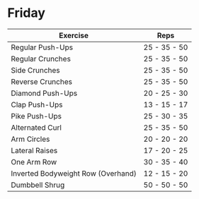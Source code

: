 # Friday

| Exercise                              | Reps         |
|---------------------------------------|--------------|
| Regular Push-Ups                      | 25 - 35 - 50 |
| Regular Crunches                      | 25 - 35 - 50 |
| Side Crunches                         | 25 - 35 - 50 |
| Reverse Crunches                      | 25 - 35 - 50 |
| Diamond Push-Ups                      | 20 - 25 - 30 |
| Clap Push-Ups                         | 13 - 15 - 17 |
| Pike Push-Ups                         | 25 - 30 - 35 |
| Alternated Curl                       | 25 - 35 - 50 |
| Arm Circles                           | 20 - 20 - 20 |
| Lateral Raises                        | 17 - 20 - 25 |
| One Arm Row                           | 30 - 35 - 40 |
| Inverted Bodyweight Row (Overhand)    | 12 - 15 - 20 |
| Dumbbell Shrug                        | 50 - 50 - 50 |
